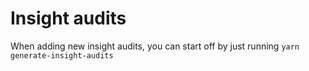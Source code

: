 # Insight audits

When adding new insight audits, you can start off by just running `yarn generate-insight-audits`

